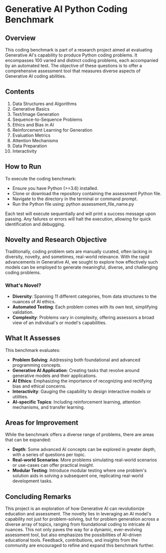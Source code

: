 # Generative AI Python Coding Benchmark

## **Overview**

This coding benchmark is part of a research project aimed at evaluating Generative AI's capability to produce Python coding problems. It encompasses 100 varied and distinct coding problems, each accompanied by an automated test. The objective of these questions is to offer a comprehensive assessment tool that measures diverse aspects of Generative AI coding abilities.

## **Contents**

1. Data Structures and Algorithms
2. Generative Basics
3. Text/Image Generation
4. Sequence-to-Sequence Problems
5. Ethics and Bias in AI
6. Reinforcement Learning for Generation
7. Evaluation Metrics
8. Attention Mechanisms
9. Data Preparation
10. Interactivity

## **How to Run**

To execute the coding benchmark:

- Ensure you have Python (>=3.6) installed.
- Clone or download the repository containing the assessment Python file.
- Navigate to the directory in the terminal or command prompt.
- Run the Python file using: python assessment_file_name.py


Each test will execute sequentially and will print a success message upon passing. Any failures or errors will halt the execution, allowing for quick identification and debugging.

## **Novelty and Research Objective**

Traditionally, coding problem sets are manually curated, often lacking in diversity, novelty, and sometimes, real-world relevance. With the rapid advancements in Generative AI, we sought to explore how effectively such models can be employed to generate meaningful, diverse, and challenging coding problems. 

### **What's Novel?**

- **Diversity**: Spanning 11 different categories, from data structures to the nuances of AI ethics.
- **Automated Testing**: Each problem comes with its own test, simplifying validation.
- **Complexity**: Problems vary in complexity, offering assessors a broad view of an individual's or model's capabilities.

## **What It Assesses**

This benchmark evaluates:

- **Problem Solving**: Addressing both foundational and advanced programming concepts.
- **Generative AI Application**: Creating tasks that revolve around generative models and their applications.
- **AI Ethics**: Emphasizing the importance of recognizing and rectifying bias and ethical concerns.
- **Interactivity**: Gauging the capability to design interactive models or utilities.
- **AI-specific Topics**: Including reinforcement learning, attention mechanisms, and transfer learning.

## **Areas for Improvement**

While the benchmark offers a diverse range of problems, there are areas that can be expanded:

- **Depth**: Some advanced AI concepts can be explored in greater depth, with a series of questions per topic.
- **Real-world Scenarios**: More problems simulating real-world scenarios or use-cases can offer practical insight.
- **Modular Testing**: Introduce modular testing where one problem's solution aids in solving a subsequent one, replicating real-world development tasks.

## **Concluding Remarks**

This project is an exploration of how Generative AI can revolutionize education and assessment. The novelty lies in leveraging an AI model's capability not just for problem-solving, but for problem generation across a diverse array of topics, ranging from foundational coding to intricate AI nuances. This not only paves the way for a dynamic, ever-evolving assessment tool, but also emphasizes the possibilities of AI-driven educational tools. Feedback, contributions, and insights from the community are encouraged to refine and expand this benchmark further.
